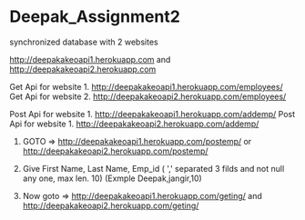 # Deepak_Assignment2
synchronized database with 2 websites

http://deepakakeoapi1.herokuapp.com  and 
http://deepakakeoapi2.herokuapp.com

Get Api for website 1.    http://deepakakeoapi1.herokuapp.com/employees/
Get Api for website 2.    http://deepakakeoapi2.herokuapp.com/employees/

Post Api for website 1.   http://deepakakeoapi1.herokuapp.com/addemp/
Post Api for website 1.   http://deepakakeoapi2.herokuapp.com/addemp/



1.    GOTO =>  http://deepakakeoapi1.herokuapp.com/postemp/   or   http://deepakakeoapi2.herokuapp.com/postemp/

2.    Give First Name, Last Name, Emp_id ( ',' separated 3 filds and not null any one, max len. 10) (Exmple Deepak,jangir,10)

3.    Now goto => http://deepakakeoapi1.herokuapp.com/geting/   and    http://deepakakeoapi2.herokuapp.com/geting/       

